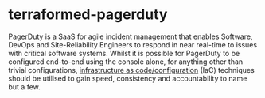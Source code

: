 # terraformed-pagerduty

[PagerDuty](https://www.pagerduty.com/) is a SaaS for agile incident management that enables Software, DevOps and
Site-Reliability Engineers to respond in near real-time to issues with critical software systems. Whilst it is possible
for PagerDuty to be configured end-to-end using the console alone, for anything other than trivial configurations,
[infrastructure as code/configuration](https://en.wikipedia.org/wiki/Infrastructure_as_code) (IaC) techniques should be
utilised to gain speed, consistency and accountability to name but a few.
